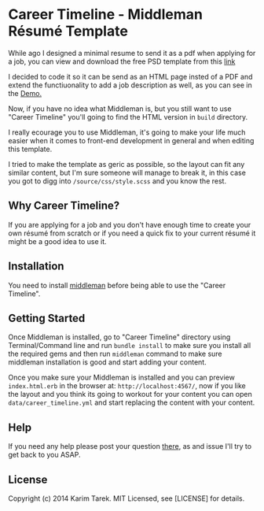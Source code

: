 # Career Timeline - Middleman Résumé Template

While ago I designed a minimal resume to send it as a pdf when applying for a job, you can view and download the free PSD template from this [link](https://www.behance.net/gallery/Career-Timeline-Free-PSD-Template/13319023)

I decided to code it so it can be send as an HTML page insted of a PDF and extend the functiuonality to add a job description as well, as you can see in the [Demo.](http://karimtarek.com/career-timeline-template/)

Now, if you have no idea what Middleman is, but you still want to use "Career Timeline" you'll going to find the HTML version in `build` directory.

I really ecourage you to use Middleman, it's going to make your life much easier when it comes to front-end development in general and when editing this template.

I tried to make the template as geric as possible, so the layout can fit any similar content, but I'm sure someone will manage to break it, in this case you got to digg into `/source/css/style.scss` and you know the rest.

## Why Career Timeline?
If you are applying for a job and you don't have enough time to create your own résumé from scratch or if you need a quick fix to your current résumé it might be a good idea to use it.

## Installation

You need to install [middleman](https://github.com/middleman/middleman) before being able to use the "Career Timeline".

## Getting Started

Once Middleman is installed, go to "Career Timeline" directory using Terminal/Command line and run `bundle install` to make sure you install all the required gems and then run `middleman` command to make sure middleman installation is good and start adding your content.

Once you make sure your Middleman is installed and you can preview `index.html.erb` in the browser at: `http://localhost:4567/`, now if you like the layout and you think its going  to workout for your content you can open `data/career_timeline.yml` and start replacing the content with your content.

## Help
If you need any help please post your question [there](https://github.com/karimmtarek/Career-Timeline/issues), as and issue I'll try to get back to you ASAP.

## License

Copyright (c) 2014 Karim Tarek. MIT Licensed, see [LICENSE] for details.